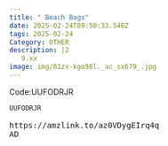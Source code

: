 ```yaml
---
title: " Beach Bags"
date: 2025-02-24T09:50:33.546Z
tags: 2025-02-24
Category: OTHER
description: |2
   9.xx
image: img/81zx-kgo98l._ac_sx679_.jpg
---
```

 Code:UUFODRJR 

<pre class="language-javascript"><code

class="language-javascript">UUFODRJR </code><//pre>

https://amzlink.to/az0VDygEIrq4q
AD